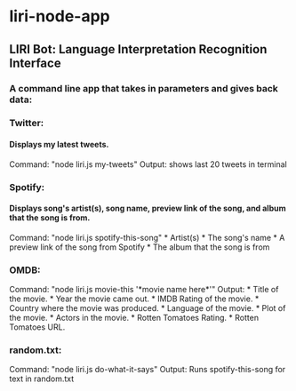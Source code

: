 # liri-node-app
<h2>LIRI Bot: Language Interpretation Recognition Interface</h2>

<h3>A command line app that takes in parameters and gives back data:</h3>





<h3>Twitter:</h3> <h4>Displays my latest tweets.</h4>
  Command: "node liri.js my-tweets" 
  Output: shows last 20 tweets in terminal





<h3>Spotify:</h3> <h4>Displays song's artist(s), song name, preview link of the song, and album that the song is from.</h4> 
Command: "node liri.js spotify-this-song"
           * Artist(s)
           * The song's name
           * A preview link of the song from Spotify
           * The album that the song is from




<h3>OMDB:</h3>
  Command: "node liri.js movie-this '*movie name here*'"
  Output:  * Title of the movie.
           * Year the movie came out.
           * IMDB Rating of the movie.
           * Country where the movie was produced.
           * Language of the movie.
           * Plot of the movie.
           * Actors in the movie.
           * Rotten Tomatoes Rating.
           * Rotten Tomatoes URL.




<h3>random.txt:</h3>
  Command: "node liri.js do-what-it-says"
  Output: Runs spotify-this-song for text in random.txt



